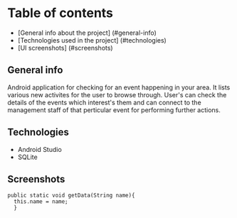 # Table of contents

- [General info about the project] (#general-info)
- [Technologies used in the project] (#technologies)
- [UI screenshots] (#screenshots)

## General info
Android application for checking for an event happening in your area. It lists various new activites for the user to browse through. User's can check the details of the events which interest's them and can connect to the management staff of that perticular event for performing further actions.

## Technologies
- Android Studio
- SQLite

## Screenshots

```
public static void getData(String name){
  this.name = name;
  }
  ```
